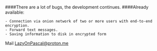 ####There are a lot of bugs, the development continues.
####Already available:
```
- Connection via onion network of two or more users with end-to-end encryption.
- Forward text messages.
- Saving information to disk in encrypted form
```

Mail LazyOnPascal@proton.me
